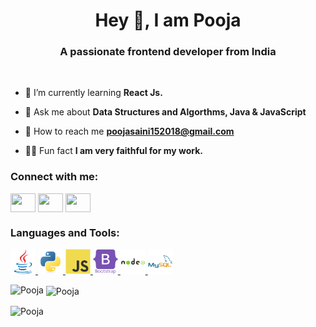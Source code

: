 

<!--
**Pooja-saini467/Pooja-saini467** is a ✨ _special_ ✨ repository because its `README.md` (this file) appears on your GitHub profile.

Here are some ideas to get you started:

- 🔭 I’m currently working on ...
- 🌱 I’m currently learning ...
- 👯 I’m looking to collaborate on ...
- 🤔 I’m looking for help with ...
- 💬 Ask me about ...
- 📫 How to reach me: ...
- 😄 Pronouns: ...
- ⚡ Fun fact: ...
-->

<h1 align="center">Hey 👋, I am Pooja</h1>
<h3 align="center">A passionate frontend developer from India</h3>

<p align="left"> <a href="https://twitter.com/Pooja96490259" target="blank"><img src="https://img.shields.io/twitter/follow/Pooja96490259?logo=twitter&style=for-the-badge" alt="" /></a></p>

- 🌱 I’m currently learning **React Js.**

- 📗 Ask me about **Data Structures and Algorthms, Java & JavaScript**

- 📩 How to reach me **<a href="mailto:pooja">poojasaini152018@gmail.com</a>**

- 👩‍🦰 Fun fact **I am very faithful for my work.**

<h3 align="left">Connect with me:</h3>
<p align="left">
<a href="https://www.linkedin.com/in/pooja-saini-a8239a1a4/recent-activity/shares/" target="blank"><img align="center" src="https://cdn.jsdelivr.net/npm/simple-icons@3.0.1/icons/linkedin.svg" alt="" height="30" width="40" /></a>
<a href="https://www.hackerrank.com/poojasaini152018" target="blank"><img align="center" src="https://cdn.jsdelivr.net/npm/simple-icons@3.0.1/icons/hackerrank.svg" alt="" height="30" width="40" /></a>
<a href="https://twitter.com/Pooja96490259" target="blank"><img align="center" src="https://cdn.jsdelivr.net/npm/simple-icons@3.0.1/icons/twitter.svg" alt="" height="30" width="40" /></a>
</p>

<h3 align="left">Languages and Tools:</h3>
<p align="left">
<a href="https://www.java.com" target="_blank"> <img src="https://raw.githubusercontent.com/devicons/devicon/master/icons/java/java-original.svg" alt="java" width="40" height="40"/> </a>
<a href="https://www.python.org" target="_blank"> <img src="https://raw.githubusercontent.com/devicons/devicon/master/icons/python/python-original.svg" alt="python" width="40" height="40"/> </a>
 <a href="https://www.javascript.com" target="_blank"> <img src="https://raw.githubusercontent.com/devicons/devicon/master/icons/javascript/javascript-original.svg" alt="javascript" width="40" height="40"/> </a>
<a href="https://getbootstrap.com" target="_blank"> <img src="https://raw.githubusercontent.com/devicons/devicon/master/icons/bootstrap/bootstrap-plain-wordmark.svg" alt="bootstrap" width="40" height="40"/> </a> 
 <a href="https://nodejs.org" target="_blank"> <img src="https://raw.githubusercontent.com/devicons/devicon/master/icons/nodejs/nodejs-original-wordmark.svg" alt="nodejs" width="40" height="40"/> </a>
<a href="https://www.mysql.com/" target="_blank"> <img src="https://raw.githubusercontent.com/devicons/devicon/master/icons/mysql/mysql-original-wordmark.svg" alt="mysql" width="40" height="40"/> </a>
</p>

<p><img align="left" src="https://github-readme-stats.vercel.app/api/top-langs?username=Pooja-saini467&show_icons=true&locale=en&layout=compact" alt="Pooja" /></p>

<p>&nbsp;<img align="center" src="https://github-readme-stats.vercel.app/api?username=Pooja-saini467&show_icons=true&locale=en" alt="Pooja" /></p>

<p><img align="center" src="https://github-readme-streak-stats.herokuapp.com/?user=Pooja-saini467&" alt="Pooja" /></p>
